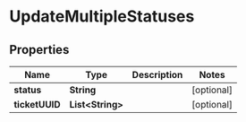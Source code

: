 
# UpdateMultipleStatuses

## Properties
Name | Type | Description | Notes
------------ | ------------- | ------------- | -------------
**status** | **String** |  |  [optional]
**ticketUUID** | **List&lt;String&gt;** |  |  [optional]



